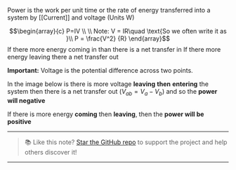 Power is the work per unit time or the rate of energy transferred into a system by [[Current]] and voltage
(Units W)

$$\begin{array}{c}
P=IV \\ \\ 
Note: V = IR\quad  \text{So we often write it as }\\ 
P = \frac{V^2}  {R}
\end{array}$$
If there more energy coming in than there is a net transfer in
If there more energy leaving there a net transfer out

**Important:**
Voltage is the potential difference across two points. 

In the image below is there is more voltage **leaving** **then** **entering** the system then there is a net transfer out ($V_{ab} = V_a - V_b$) and so the **power will negative**

If there is more energy **coming** then **leaving**, then the **power will be positive** 

---

> 📚 Like this note? [Star the GitHub repo](https://github.com/rajeevphysics/Obsidan-MathMatter) to support the project and help others discover it!

---
